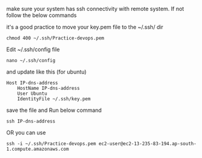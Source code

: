 make sure your system has ssh connectivity with remote system. If not follow the below commands

it's a good practice to move your key.pem file to the ~/.ssh/ dir
    
    chmod 400 ~/.ssh/Practice-devops.pem

Edit ~/.ssh/config file

    nano ~/.ssh/config

and update like this (for ubuntu)

    Host IP-dns-address
        HostName IP-dns-address
        User Ubuntu
        IdentityFile ~/.ssh/key.pem

save the file and Run below command

    ssh IP-dns-address
OR you can use 

    ssh -i ~/.ssh/Practice-devops.pem ec2-user@ec2-13-235-83-194.ap-south-1.compute.amazonaws.com


        

    
    

   
